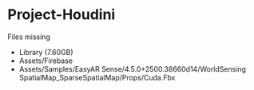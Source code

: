 # Project-Houdini
 
Files missing
- Library (7.60GB)
- Assets/Firebase
- Assets/Samples/EasyAR Sense/4.5.0+2500.38660d14/WorldSensing SpatialMap_SparseSpatialMap/Props/Cuda.Fbx 
